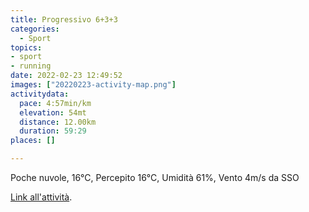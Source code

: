 ```yaml
---
title: Progressivo 6+3+3
categories: 
  - Sport
topics: 
- sport
- running
date: 2022-02-23 12:49:52
images: ["20220223-activity-map.png"]
activitydata:
  pace: 4:57min/km
  elevation: 54mt
  distance: 12.00km
  duration: 59:29
places: []

---
```


Poche nuvole, 16°C, Percepito 16°C, Umidità 61%, Vento 4m/s da SSO

<!--more-->

<!-- {{< figure src="20220223-activity-map.png" title="map" >}} -->

[Link all'attività](https://strava.com/activities/6726115903).
